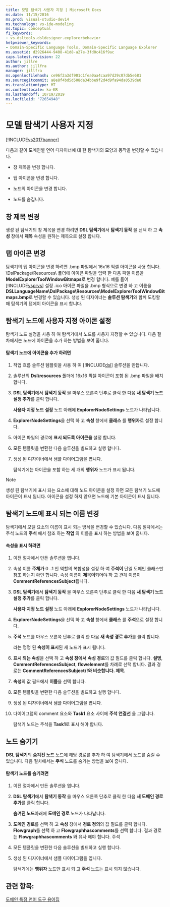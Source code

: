 ```yaml
---
title: 모델 탐색기 사용자 지정 | Microsoft Docs
ms.date: 11/15/2016
ms.prod: visual-studio-dev14
ms.technology: vs-ide-modeling
ms.topic: conceptual
f1_keywords:
- vs.dsltools.dsldesigner.explorerbehavior
helpviewer_keywords:
- Domain-Specific Language Tools, Domain-Specific Language Explorer
ms.assetid: d2926444-9408-41d8-a27e-3fd0c416f9ac
caps.latest.revision: 22
author: jillre
ms.author: jillfra
manager: jillfra
ms.openlocfilehash: ce96f2a3df901c1fea0aa4caa97d29c07db5e681
ms.sourcegitcommit: a8e8f4bd5d508da34bbe9f2d4d9fa94da0539de0
ms.translationtype: MT
ms.contentlocale: ko-KR
ms.lasthandoff: 10/19/2019
ms.locfileid: "72654948"
---
```

# <a name="customizing-the-model-explorer"></a>모델 탐색기 사용자 지정
[!INCLUDE[vs2017banner](../includes/vs2017banner.md)]

다음과 같이 도메인별 언어 디자이너에 대 한 탐색기의 모양과 동작을 변경할 수 있습니다.

- 창 제목을 변경 합니다.

- 탭 아이콘을 변경 합니다.

- 노드의 아이콘을 변경 합니다.

- 노드를 숨깁니다.

## <a name="changing-the-window-title"></a>창 제목 변경
 생성 된 탐색기의 창 제목을 변경 하려면 **DSL 탐색기**에서 **탐색기 동작** 을 선택 하 고 **속성** 창에서 **제목** 속성을 원하는 제목으로 설정 합니다.

## <a name="changing-the-tab-icon"></a>탭 아이콘 변경
 탐색기의 탭 아이콘을 변경 하려면 .bmp 파일에서 16x16 픽셀 아이콘을 사용 합니다. \DslPackage\Resources\ 폴더에 아이콘 파일을 입력 한 다음 파일 이름을 **ModelExplorerToolWindowBitmaps**로 변경 합니다. 예를 들어 [!INCLUDE[vsprvs](../includes/vsprvs-md.md)] 설정 .ico 아이콘 파일을 .bmp 형식으로 변경 하 고 이름을 **DSLLanguageName\DslPackage\Resources\ModelExplorerToolWindowBitmaps.bmp**로 변경할 수 있습니다. 생성 된 디자이너는 **솔루션 탐색기**와 함께 도킹할 때 탐색기의 탭에이 아이콘을 표시 합니다.

## <a name="setting-custom-icons-on-explorer-nodes"></a>탐색기 노드에 사용자 지정 아이콘 설정
 탐색기 노드 설정을 사용 하 여 탐색기에서 노드를 사용자 지정할 수 있습니다. 다음 절차에서는 노드에 아이콘을 추가 하는 방법을 보여 줍니다.

#### <a name="to-add-an-icon-to-an-explorer-node"></a>탐색기 노드에 아이콘을 추가 하려면

1. 작업 흐름 솔루션 템플릿을 사용 하 여 [!INCLUDE[dsl](../includes/dsl-md.md)] 솔루션을 만듭니다.

2. 솔루션의 **Dsl\resources** 폴더에 16x16 픽셀 아이콘이 포함 된 .bmp 파일을 배치 합니다.

3. **DSL 탐색기**에서 **탐색기 동작** 을 마우스 오른쪽 단추로 클릭 한 다음 **새 탐색기 노드 설정 추가**를 클릭 합니다.

     **사용자 지정 노드 설정** 노드 아래에 **ExplorerNodeSettings** 노드가 나타납니다.

4. **ExplorerNodeSettings**을 선택 하 고 **속성** 창에서 **클래스** 를 **행위자**로 설정 합니다.

5. 아이콘 파일의 경로에 **표시 되도록 아이콘을** 설정 합니다.

6. 모든 템플릿을 변환한 다음 솔루션을 빌드하고 실행 합니다.

7. 생성 된 디자이너에서 샘플 다이어그램을 엽니다.

     탐색기에는 아이콘을 포함 하는 세 개의 **행위자** 노드가 표시 됩니다.

> [!NOTE]
> 생성 된 탐색기에 표시 되는 요소에 대해 노드 아이콘을 설정 하면 모든 탐색기 노드에 아이콘이 표시 됩니다. 아이콘을 설정 하지 않으면 노드에 기본 아이콘이 표시 됩니다.

## <a name="changing-the-name-displayed-on-an-explorer-node"></a>탐색기 노드에 표시 되는 이름 변경
 탐색기에서 모델 요소의 이름이 표시 되는 방식을 변경할 수 있습니다. 다음 절차에서는 주석 노드의 **주석** 에서 참조 하는 **작업** 의 이름을 표시 하는 방법을 보여 줍니다.

#### <a name="to-display-a-property"></a>속성을 표시 하려면

1. 이전 절차에서 만든 솔루션을 엽니다.

2. 속성 이름 **주체가** 0 ..1 인 역할의 복합성을 설정 하 여 **주석이** 단일 도메인 클래스만 참조 하는지 확인 합니다. 속성 이름이 **제목이**되어야 하 고 관계 이름이 **CommentReferencesSubject**됩니다.

3. **DSL 탐색기**에서 **탐색기 동작** 을 마우스 오른쪽 단추로 클릭 한 다음 **새 탐색기 노드 설정 추가**를 클릭 합니다.

     **사용자 지정 노드 설정** 노드 아래에 **ExplorerNodeSettings** 노드가 나타납니다.

4. **ExplorerNodeSettings**을 선택 하 고 **속성** 창에서 **클래스** 를 **주석**으로 설정 합니다.

5. **주석** 노드를 마우스 오른쪽 단추로 클릭 한 다음 **새 속성 경로 추가**를 클릭 합니다.

     라는 명명 된 **속성이 표시**된 새 노드가 표시 됩니다.

6. **표시 되는 속성**을 선택 하 고 **속성 창에서** **속성 경로**의 값 필드를 클릭 합니다. **설명**, **CommentReferencesSubject**, **flowelement**를 차례로 선택 합니다. 결과 경로는 **CommentReferencesSubject/!와 비슷합니다. 제목**.

7. **속성**의 값 필드에서 **이름**을 선택 합니다.

8. 모든 템플릿을 변환한 다음 솔루션을 빌드하고 실행 합니다.

9. 생성 된 디자이너에서 샘플 다이어그램을 엽니다.

10. 다이어그램의 comment 요소와 **Task1** 요소 사이에 **주석 연결선** 을 그립니다.

     탐색기 노드는 주석을 **Task1**로 표시 해야 합니다.

## <a name="hiding-nodes"></a>노드 숨기기
 **DSL 탐색기**의 **숨겨진 노드** 노드에 해당 경로를 추가 하 여 탐색기에서 노드를 숨길 수 있습니다. 다음 절차에서는 **주석** 노드를 숨기는 방법을 보여 줍니다.

#### <a name="to-hide-an-explorer-node"></a>탐색기 노드를 숨기려면

1. 이전 절차에서 만든 솔루션을 엽니다.

2. **DSL 탐색기**에서 **탐색기 동작** 을 마우스 오른쪽 단추로 클릭 한 다음 **새 도메인 경로 추가**를 클릭 합니다.

     **숨겨진 노드**아래에 **도메인 경로** 노드가 나타납니다.

3. **도메인 경로**를 선택 하 고 **속성** 창에서 **경로 정의**의 값 필드를 클릭 합니다. **Flowgraph**를 선택 하 고 **Flowgraphhascomments**를 선택 합니다. 결과 경로는 **Flowgraphhascomments** 와 유사 해야 합니다. 주석

4. 모든 템플릿을 변환한 다음 솔루션을 빌드하고 실행 합니다.

5. 생성 된 디자이너에서 샘플 다이어그램을 엽니다.

     탐색기에는 **행위자** 노드만 표시 되 고 **주석** 노드는 표시 되지 않습니다.

## <a name="see-also"></a>관련 항목:
 [도메인 특정 언어 도구 용어집](https://msdn.microsoft.com/ca5e84cb-a315-465c-be24-76aa3df276aa)
